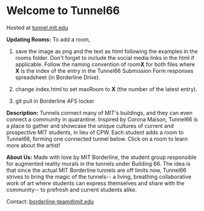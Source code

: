 # Welcome to Tunnel66
Hosted at [tunnel.mit.edu](http://tunnel.mit.edu/)

**Updating Rooms:**
To add a room,
1) save the image as png and the text as html following the examples in the rooms folder. Don't forget to include the social media links in the html if applicable. Follow the naming convention of room**X** for both files where **X** is the index of the entry in the Tunnel66 Submission Form responses spreadsheet (in Borderline Drive). 

2) change index.html to set maxRoom to **X** (the number of the latest entry).
  
3) git pull in Borderline AFS locker


**Description:**
Tunnels connect many of MIT's buildings, and they can even connect a community in quarantine. Inspired by Corona Maison, Tunnel66 is a place to gather and showcase the unique cultures of current and prospective MIT students, in lieu of CPW. Each student adds a room to Tunnel66, forming one connected tunnel below. Click on a room to learn more about the artist!

**About Us:**
Made with love by MIT Borderline, the student group responsible for augmented reality murals in the tunnels under Building 66. The idea is that since the actual MIT Borderline tunnels are off limits now, Tunnel66 strives to bring the magic of the tunnels-- a living, breathing collaborative work of art where students can express themselves and share with the community-- to prefrosh and current students alike. 

Contact: borderline-team@mit.edu



